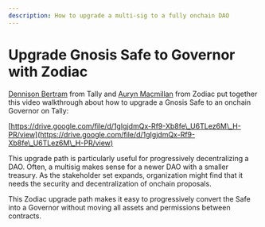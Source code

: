 ```yaml
---
description: How to upgrade a multi-sig to a fully onchain DAO
---
```


# Upgrade Gnosis Safe to Governor with Zodiac

[Dennison Bertram](https://twitter.com/dennisonbertram) from Tally and [Auryn Macmillan](https://twitter.com/auryn\_macmillan) from Zodiac put together this video walkthrough about how to upgrade a Gnosis Safe to an onchain Governor on Tally:

[https://drive.google.com/file/d/1gIgjdmQx-Rf9-Xb8fe\_U6TLez6M\_H-PR/view](https://drive.google.com/file/d/1gIgjdmQx-Rf9-Xb8fe\_U6TLez6M\_H-PR/view)

This upgrade path is particularly useful for progressively decentralizing a DAO. Often, a multisig makes sense for a newer DAO with a smaller treasury. As the stakeholder set expands, organization might find that it needs the security and decentralization of onchain proposals.

This Zodiac upgrade path makes it easy to progressively convert the Safe into a Governor without moving all assets and permissions between contracts.
